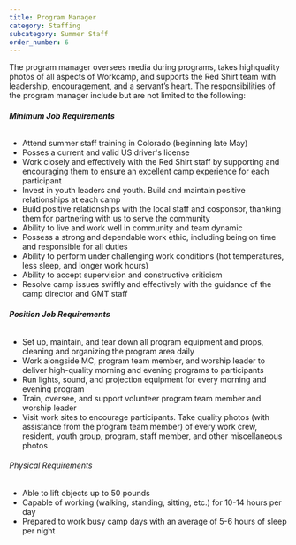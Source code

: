 ```yaml
---
title: Program Manager
category: Staffing
subcategory: Summer Staff
order_number: 6
---
```


The program manager oversees media during programs, takes highquality photos of all aspects of Workcamp, and supports the Red Shirt team with leadership, encouragement, and a servant’s heart. The responsibilities of the program manager include but are not limited to the following:

###### **Minimum Job Requirements**

<div><ul><li>Attend summer staff training in Colorado (beginning late May)</li><li>Posses a current and valid US driver's license</li><li>Work closely and effectively with the Red Shirt staff by supporting and encouraging them to ensure an excellent camp experience for each participant</li><li>Invest in youth leaders and youth. Build and maintain positive relationships at each camp</li><li>Build positive relationships with the local staff and cosponsor, thanking them for partnering with us to serve the community</li><li>Ability to live and work well in community and team dynamic</li><li>Possess a strong and dependable work ethic, including being on time and responsible for all duties</li><li>Ability to perform under challenging work conditions (hot temperatures, less sleep, and longer work hours)</li><li>Ability to accept supervision and constructive criticism</li><li>Resolve camp issues swiftly and effectively with the guidance of the camp director and GMT staff</li></ul><h6><strong>Position Job Requirements</strong></h6></div>

<div><ul><li>Set up, maintain, and tear down all program equipment and props, cleaning and organizing the program area daily</li><li>Work alongside MC, program team member, and worship leader to deliver high-quality morning and evening programs to participants</li><li>Run lights, sound, and projection equipment for every morning and evening program</li><li>Train, oversee, and support volunteer program team member and worship leader</li><li>Visit work sites to encourage participants. Take quality photos (with assistance from the program team member) of every work crew, resident, youth group, program, staff member, and other miscellaneous photos</li></ul><div><h6>Physical Requirements</h6><ul><li>Able to lift objects up to 50 pounds</li><li>Capable of working (walking, standing, sitting, etc.) for 10-14 hours per day</li><li>Prepared to work busy camp days with an average of 5-6 hours of sleep per night</li></ul></div></div>
